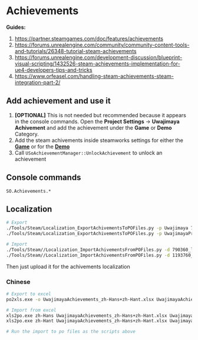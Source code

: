 # Achievements

**Guides:**

1. https://partner.steamgames.com/doc/features/achievements
2. https://forums.unrealengine.com/community/community-content-tools-and-tutorials/26348-tutorial-steam-achievements
3. https://forums.unrealengine.com/development-discussion/blueprint-visual-scripting/1432526-steam-achievements-implementation-for-ue4-developers-tips-and-tricks
4. https://www.orfeasel.com/handling-steam-achievements-steam-integration-part-2/


## Add achievement and use it

1. **[OPTIONAL]** This is not needed but recommended because it appears in the console commands.
Open the **Project Settings** -> **Uwajimaya Achivement** and add the achievement under the **Game** or **Demo** Category.
2. Add the steam achivements inside steamworks settings for  either the [**Game**](https://partner.steamgames.com/apps/achievements/790360) or for the [**Demo**](https://partner.steamgames.com/apps/achievements/1193760)
3. Call `USoAchievementManager::UnlockAchievement` to unlock an achievement

## Console commands
`SO.Achievements.*`


## Localization
```sh
# Export
./Tools/Steam/Localization_ExportAchivementsToPOFiles.py -p Uwajimaya 790360_loc_all.vdf
./Tools/Steam/Localization_ExportAchivementsToPOFiles.py -p UwajimayaPrologue 1193760_loc_all.vdf

# Import
./Tools/Steam//Localization_ImportAchivementsFromPOFiles.py -d 790360_loc_all.vdf <po_files>
./Tools/Steam//Localization_ImportAchivementsFromPOFiles.py -d 1193760_loc_all.vdf <po_files>
```

Then just upload it for the achivements localization

### Chinese
```sh
# Export to excel
po2xls.exe -o UwajimayaAchievements_zh-Hans+zh-Hant.xlsx UwajimayaAchievements_schinese.po UwajimayaAchievements_tchinese.po

# Import from excel
xls2po.exe zh-Hans UwajimayaAchievements_zh-Hans+zh-Hant.xlsx UwajimayaAchievements_schinese.po
xls2po.exe zh-Hant UwajimayaAchievements_zh-Hans+zh-Hant.xlsx UwajimayaAchievements_tchinese.po

# Run the import to po files as the scripts above
```
